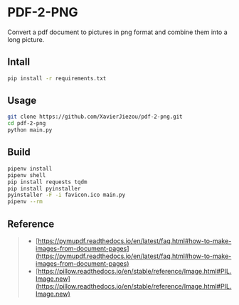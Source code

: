 # PDF-2-PNG

Convert a pdf document to pictures in png format and combine them into a long picture.

## Intall
```bash
pip install -r requirements.txt
```
## Usage
```bash
git clone https://github.com/XavierJiezou/pdf-2-png.git
cd pdf-2-png
python main.py
```
## Build
```bash
pipenv install
pipenv shell
pip install requests tqdm
pip install pyinstaller
pyinstaller -F -i favicon.ico main.py
pipenv --rm
```
## Reference

> - [https://pymupdf.readthedocs.io/en/latest/faq.html#how-to-make-images-from-document-pages](https://pymupdf.readthedocs.io/en/latest/faq.html#how-to-make-images-from-document-pages)
> - [https://pillow.readthedocs.io/en/stable/reference/Image.html#PIL.Image.new](https://pillow.readthedocs.io/en/stable/reference/Image.html#PIL.Image.new)
